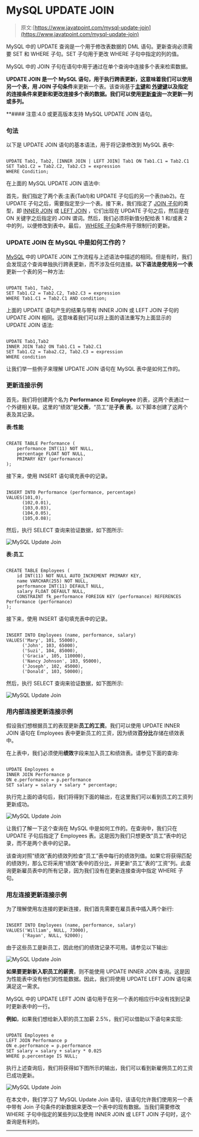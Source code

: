 # MySQL UPDATE JOIN

> 原文:[https://www.javatpoint.com/mysql-update-join](https://www.javatpoint.com/mysql-update-join)

MySQL 中的 UPDATE 查询是一个用于修改表数据的 DML 语句。更新查询必须需要 SET 和 WHERE 子句。SET 子句用于更改 WHERE 子句中指定的列的值。

MySQL 中的 JOIN 子句在语句中用于通过在单个查询中连接多个表来检索数据。

**UPDATE JOIN 是一个 MySQL 语句，用于执行跨表更新，这意味着我们可以使用另一个表，用 JOIN 子句条件**来更新一个表。该查询基于[**主键**](https://www.javatpoint.com/mysql-primary-key)**和 [**外键**键](https://www.javatpoint.com/mysql-foreign-key)以及指定的连接条件来更新和更改连接多个表的数据。我们可以使用[更新查询](https://www.javatpoint.com/mysql-update)一次更新一列或多列。**

 **#### 注意:4.0 或更高版本支持 MySQL UPDATE JOIN 语句。

### 句法

以下是 UPDATE JOIN 语句的基本语法，用于将记录修改到 MySQL 表中:

```

UPDATE Tab1, Tab2, [INNER JOIN | LEFT JOIN] Tab1 ON Tab1.C1 = Tab2.C1
SET Tab1.C2 = Tab2.C2, Tab2.C3 = expression
WHERE Condition;

```

在上面的 MySQL UPDATE JOIN 语法中:

首先，我们指定了两个表:主表(Tab1)和 UPDATE 子句后的另一个表(tab2)。在 UPDATE 子句之后，需要指定至少一个表。接下来，我们指定了 [JOIN 子句](https://www.javatpoint.com/mysql-join)的类型，即 [INNER JOIN](https://www.javatpoint.com/mysql-inner-join) 或 [LEFT JOIN](https://www.javatpoint.com/mysql-left-join) ，它们出现在 UPDATE 子句之后，然后是在 ON 关键字之后指定的 JOIN 谓词。然后，我们必须将新值分配给表 1 和/或表 2 中的列，以便修改到表中。最后， [WHERE 子句](https://www.javatpoint.com/mysql-where)条件用于限制行的更新。

### UPDATE JOIN 在 MySQL 中是如何工作的？

[MySQL](https://www.javatpoint.com/mysql-tutorial) 中的 UPDATE JOIN 工作流程与上述语法中描述的相同。但是有时，我们会发现这个查询单独执行跨表更新，而不涉及任何连接。**以下语法是使用另一个表**更新一个表的另一种方法:

```

UPDATE Tab1, Tab2, 
SET Tab1.C2 = Tab2.C2, Tab2.C3 = expression 
WHERE Tab1.C1 = Tab2.C1 AND condition;

```

上面的 UPDATE 语句产生的结果与带有 INNER JOIN 或 LEFT JOIN 子句的 UPDATE JOIN 相同。这意味着我们可以将上面的语法重写为上面显示的 UPDATE JOIN 语法:

```

UPDATE Tab1,Tab2
INNER JOIN Tab2 ON Tab1.C1 = Tab2.C1
SET Tab1.C2 = Taba2.C2, Tab2.C3 = expression
WHERE condition

```

让我们举一些例子来理解 UPDATE JOIN 语句在 MySQL 表中是如何工作的。

### 更新连接示例

首先，我们将创建两个名为 **Performance** 和 **Employee** 的表，这两个表通过一个外键相关联。这里的“绩效”是**父表**，“员工”是**子表** **表**。以下脚本创建了这两个表及其记录。

**表:性能**

```

CREATE TABLE Performance (
    performance INT(11) NOT NULL,
    percentage FLOAT NOT NULL,
    PRIMARY KEY (performance)
);

```

接下来，使用 INSERT 语句填充表中的记录。

```

INSERT INTO Performance (performance, percentage)
VALUES(101,0),
      (102,0.01),
      (103,0.03),
      (104,0.05),
      (105,0.08);

```

然后，执行 SELECT 查询来验证数据，如下图所示:

![MySQL Update Join](../Images/a57506bb016eddaa2a43ee4cd9bef473.png)

**表:员工**

```

CREATE TABLE Employees (
    id INT(11) NOT NULL AUTO_INCREMENT PRIMARY KEY,
    name VARCHAR(255) NOT NULL,
    performance INT(11) DEFAULT NULL,
    salary FLOAT DEFAULT NULL,
    CONSTRAINT fk_performance FOREIGN KEY (performance) REFERENCES Performance (performance)
);

```

接下来，使用 INSERT 语句填充表中的记录。

```

INSERT INTO Employees (name, performance, salary)      
VALUES('Mary', 101, 55000),
      ('John', 103, 65000),
      ('Suzi', 104, 85000),
      ('Gracia', 105, 110000),
      ('Nancy Johnson', 103, 95000),
      ('Joseph', 102, 45000),
      ('Donald', 103, 50000);

```

然后，执行 SELECT 查询来验证数据，如下图所示:

![MySQL Update Join](../Images/4ebbb653bdf43e5ec83a8ec1d1d3066b.png)

### 用内部连接更新连接示例

假设我们想根据员工的表现更新**员工的工资**。我们可以使用 UPDATE INNER JOIN 语句在 Employees 表中更新员工的工资，因为绩效**百分比**存储在绩效表中。

在上表中，我们必须使用**绩效**字段来加入员工和绩效表。请参见下面的查询:

```

UPDATE Employees e
INNER JOIN Performance p 
ON e.performance = p.performance
SET salary = salary + salary * percentage;

```

执行完上面的语句后，我们将得到下面的输出，在这里我们可以看到员工的工资列更新成功。

![MySQL Update Join](../Images/4b39a1f99d0e224bf71beb68f7f09e5a.png)

让我们了解一下这个查询在 MySQL 中是如何工作的。在查询中，我们只在 UPDATE 子句后指定了 Employees 表。这是因为我们只想更改“员工”表中的记录，而不是两个表中的记录。

该查询对照“绩效”表的绩效列检查“员工”表中每行的绩效列值。如果它将获得匹配的绩效列，那么它将采用“绩效”表中的百分比，并更新“员工”表的“工资”列。此查询更新雇员表中的所有记录，因为我们没有在更新连接查询中指定 WHERE 子句。

### 用左连接更新连接示例

为了理解使用左连接的更新连接，我们首先需要在雇员表中插入两个新行:

```

INSERT INTO Employees (name, performance, salary)
VALUES('William', NULL, 73000),
      ('Rayan', NULL, 92000);

```

由于这些员工是新员工，因此他们的绩效记录不可用。请参见以下输出:

![MySQL Update Join](../Images/d016346e0b584bd6a30550951ddc6744.png)

**如果要更新新入职员工的薪资**，则不能使用 UPDATE INNER JOIN 查询。这是因为性能表中没有他们的性能数据。因此，我们将使用 UPDATE LEFT JOIN 语句来满足这一需求。

MySQL 中的 UPDATE LEFT JOIN 语句用于在另一个表的相应行中没有找到记录时更新表中的一行。

**例如**，如果我们想给新入职的员工加薪 2.5%，我们可以借助以下语句来实现:

```

UPDATE Employees e
LEFT JOIN Performance p 
ON e.performance = p.performance 
SET salary = salary + salary * 0.025
WHERE p.percentage IS NULL;

```

执行上述查询后，我们将获得如下图所示的输出，我们可以看到新雇佣员工的工资已成功更新。

![MySQL Update Join](../Images/55db1d76beef6afc27518614ca5e9692.png)

在本文中，我们学习了 MySQL Update Join 语句，该语句允许我们使用另一个表中带有 Join 子句条件的新数据来更改一个表中的现有数据。当我们需要修改 WHERE 子句中指定的某些列以及使用 INNER JOIN 或 LEFT JOIN 子句时，这个查询是有利的。

* * ***